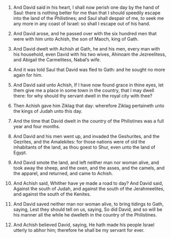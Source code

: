 1. And David said in his heart, I shall now perish one day by the
hand of Saul: there is nothing better for me than that I should
speedily escape into the land of the Philistines; and Saul shall
despair of me, to seek me any more in any coast of Israel: so shall I
escape out of his hand.

2. And David arose, and he passed over with the six hundred men that
were with him unto Achish, the son of Maoch, king of Gath.

3. And David dwelt with Achish at Gath, he and his men, every man
with his household, even David with his two wives, Ahinoam the
Jezreelitess, and Abigail the Carmelitess, Nabal’s wife.

4. And it was told Saul that David was fled to Gath: and he sought
no more again for him.

5. And David said unto Achish, If I have now found grace in thine
eyes, let them give me a place in some town in the country, that I may
dwell there: for why should thy servant dwell in the royal city with
thee?

6. Then Achish gave him Ziklag that day: wherefore Ziklag
pertaineth unto the kings of Judah unto this day.

7. And the time that David dwelt in the country of the Philistines
was a full year and four months.

8. And David and his men went up, and invaded the Geshurites, and
the Gezrites, and the Amalekites: for those nations were of old the
inhabitants of the land, as thou goest to Shur, even unto the land of
Egypt.

9. And David smote the land, and left neither man nor woman alive,
and took away the sheep, and the oxen, and the asses, and the camels,
and the apparel, and returned, and came to Achish.

10. And Achish said, Whither have ye made a road to day? And David
said, Against the south of Judah, and against the south of the
Jerahmeelites, and against the south of the Kenites.

11. And David saved neither man nor woman alive, to bring tidings to
Gath, saying, Lest they should tell on us, saying, So did David, and
so will be his manner all the while he dwelleth in the country of the
Philistines.

12. And Achish believed David, saying, He hath made his people
Israel utterly to abhor him; therefore he shall be my servant for
ever.